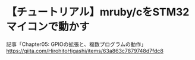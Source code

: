 # 【チュートリアル】mruby/cをSTM32マイコンで動かす

記事「Chapter05: GPIOの拡張と、複数プログラムの動作」
https://qiita.com/HirohitoHigashi/items/63a863c7879748d7fdc8
